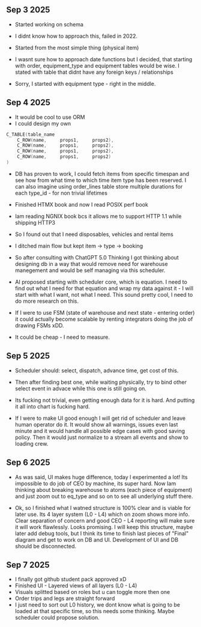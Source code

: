 ## Sep 3 2025

- Started working on schema
- I didnt know how to approach this, failed in 2022.
- Started from the most simple thing (physical item)
- I wasnt sure how to approach date functions but I decided, that starting
with order, equipment_type and equipment tables would be wise. I stated
with table that didnt have any foreign keys / relationships

- Sorry, I started with equipment type - right in the middle.

## Sep 4 2025

- It would be cool to use ORM
- I could design my own
```c
C_TABLE(table_name
    C_ROW(name,     props1,     props2),
    C_ROW(name,     props1,     props2),
    C_ROW(name,     props1,     props2),
    C_ROW(name,     props1,     props2)
)
```

- DB has proven to work, I could fetch items from specific timespan 
and see how from what time to which time item type has been reserved.
I can also imagine using order_lines table store multiple durations for
each type_id - for non trivial lifetimes

- Finished HTMX book and now I read POSIX perf book
- Iam reading NGNIX book bcs it allows me to support HTTP 1.1 while shipping
HTTP3

- So I found out that I need disposables, vehicles and rental items
- I ditched main flow but kept item -> type -> booking

- So after consulting with ChatGPT 5.0 Thinking I got thinking about designing
db in a way that would remove need for warehouse manegement and would
be self managing via this scheduler.

- AI proposed starting with scheduler core, which is equation. I need to find
out what I need for that equation and wrap my data against it - I will start
with what I want, not what I need. This sound pretty cool, I need to do more
research on this.

- If I were to use FSM (state of warehouse and next state - entering order)
it could actually become scalable by renting integrators doing the job
of drawing FSMs xDD.

- It could be cheap - I need to measure.

## Sep 5 2025

- Scheduler should: select, dispatch, advance time, get cost of this. 
- Then after finding best one, while waiting physically, try to bind other
select event in advace while this one is still going on.

- Its fucking not trivial, even getting enough data for it is hard. And
putting it all into chart is fucking hard.

- If I were to make UI good enough I will get rid of scheduler and leave
human operator do it. It would show all warnings, issues even last minute
and it would handle all possible edge cases with good saving policy.
Then it would just normalize to a stream all events and show to loading crew.

## Sep 6 2025

- As was said, UI makes huge difference, today I experimented a lot! Its
impossible to do job of CEO by machine, its super hard. Now Iam thinking
about breaking warehouse to atoms (each piece of equipment) and just zoom out
to eq_type and so on to see all underlying stuff there.

- Ok, so I finished what I watned structure is 100% clear and is viable for
later use. Its 4 layer system (L0 - L4) which on zoom shows more info.
Clear separation of concern and good CEO - L4 reporting will make sure it
will work flawlessly. Looks promising. I will keep this structure, maybe
later add debug tools, but I think its time to finish last pieces of "Final"
diagram and get to work on DB and UI. Development of UI and DB should be
disconnected.

## Sep 7 2025

- I finally got github student pack approved xD
- Finished UI - Layered views of all layers (L0 - L4)
- Visuals splitted based on roles but u can toggle more then one
- Order trips and legs are straight forward
- I just need to sort out L0 history, we dont know what is going
to be loaded at that specific time, so this needs some thinking. Maybe 
scheduler could propose solution.
